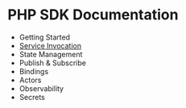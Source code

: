 # PHP SDK Documentation

- Getting Started
- [Service Invocation](service-invocation.md)
- State Management
- Publish & Subscribe
- Bindings
- Actors
- Observability
- Secrets
